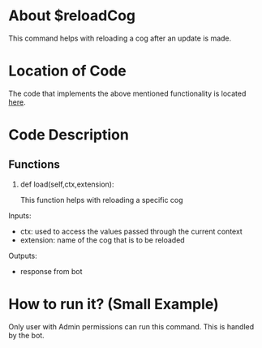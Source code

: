 # About $reloadCog
This command helps with reloading a cog after an update is made.

# Location of Code
The code that implements the above mentioned functionality is located [here](../../cogs/cogMaintenance.py).


# Code Description
## Functions

1. def load(self,ctx,extension):
   
   This function helps with reloading a specific cog

Inputs:
- ctx: used to access the values passed through the current context
- extension: name of the cog that is to be reloaded

Outputs:
- response from bot

# How to run it? (Small Example)
Only user with Admin permissions can run this command.
This is handled by the bot.



    
